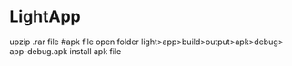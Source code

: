 # LightApp
upzip .rar file
#apk file
open folder light>app>build>output>apk>debug> app-debug.apk 
install apk file


